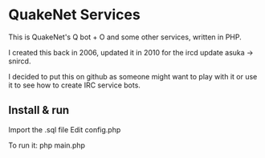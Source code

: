 QuakeNet Services
==============

This is QuakeNet's Q bot + O and some other services, written in PHP.

I created this back in 2006, updated it in 2010 for the ircd update asuka -> snircd.

I decided to put this on github as someone might want to play with it or use it to see how to create IRC service bots.

Install & run
--------------
Import the .sql file
Edit config.php

To run it:
php main.php